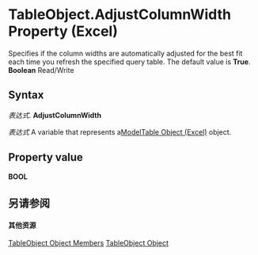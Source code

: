 
# TableObject.AdjustColumnWidth Property (Excel)

Specifies if the column widths are automatically adjusted for the best fit each time you refresh the specified query table. The default value is  **True**. **Boolean** Read/Write


## Syntax

 _表达式_. **AdjustColumnWidth**

 _表达式_ A variable that represents a[ModelTable Object (Excel)](c853beb6-f2e7-dda0-b33a-8110a6c23de8.md) object.


## Property value

 **BOOL**


## 另请参阅


#### 其他资源


[TableObject Object Members](http://msdn.microsoft.com/library/6fbca0ef-b855-d09c-f2ba-579d50f802fb%28Office.15%29.aspx)
[TableObject Object](c853beb6-f2e7-dda0-b33a-8110a6c23de8.md)